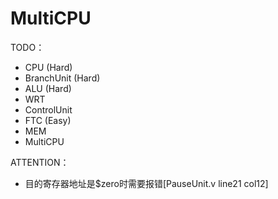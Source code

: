 # MultiCPU
TODO：

+ CPU					(Hard)
+ BranchUnit	   (Hard)
+ ALU					(Hard)
+ WRT
+ ControlUnit
+ FTC                    (Easy)
+ MEM
+ MultiCPU



ATTENTION：

+ 目的寄存器地址是$zero时需要报错[PauseUnit.v  line21  col12]

